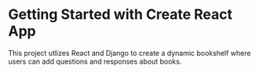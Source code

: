 # Getting Started with Create React App

This project utlizes React and Django to create a dynamic bookshelf where users can add questions and responses about books. 


